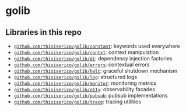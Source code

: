 # golib

## Libraries in this repo
* [`github.com/thisiserico/golib/constant`](constant): keywords used everywhere
* [`github.com/thisiserico/golib/contxt`](contxt): context manipulation
* [`github.com/thisiserico/golib/di`](di): dependency injection factories
* [`github.com/thisiserico/golib/errors`](errors): contextual errors
* [`github.com/thisiserico/golib/halt`](halt): graceful shutdown mechanism
* [`github.com/thisiserico/golib/log`](log): structured logs
* [`github.com/thisiserico/golib/monitor`](monitor): monitoring metrics
* [`github.com/thisiserico/golib/o11y`](o11y): observability facades
* [`github.com/thisiserico/golib/pubsub`](pubsub): pubsub implementations
* [`github.com/thisiserico/golib/trace`](trace): tracing utilities

[constant]: tree/master/constant
[contxt]: tree/master/contxt
[di]: tree/master/di
[errors]: tree/master/errors
[halt]: tree/master/halt
[log]: tree/master/log
[monitor]: tree/master/monitor
[o11y]: tree/master/o11y
[pubsub]: tree/master/pubsub
[trace]: tree/master/trace
[log]: tree/master/log

